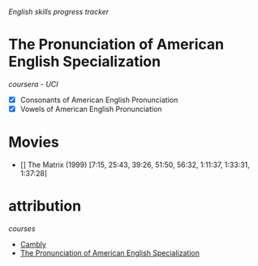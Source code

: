 *English skills progress tracker*

# The Pronunciation of American English Specialization

*coursera - UCI*

- [x] Consonants of American English Pronunciation
- [x] Vowels of American English Pronunciation

# Movies

- [] The Matrix (1999) [7:15, 25:43, 39:26, 51:50, 56:32, 1:11:37, 1:33:31, 1:37:28]

# attribution

*courses*

- [Cambly](https://www.cambly.com)
- [The Pronunciation of American English Specialization](https://www.coursera.org/specializations/american-english-pronunciation)
